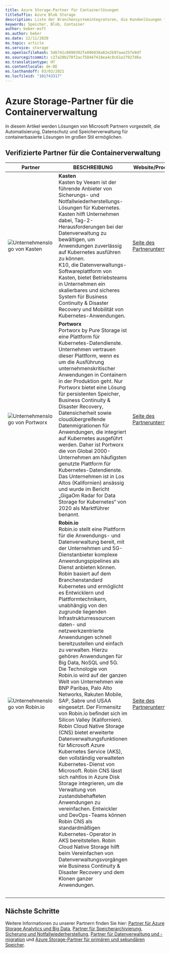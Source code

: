 ```yaml
---
title: Azure Storage-Partner für Containerlösungen
titleSuffix: Azure Blob Storage
description: Liste der Branchensystemintegratoren, die Kundenlösungen für Container mit Azure Storage erstellen
keywords: Speicher, Blob, Container
author: beber-msft
ms.author: beber
ms.date: 12/11/2020
ms.topic: article
ms.service: storage
ms.openlocfilehash: 5d6741c0890392fe896038a82e2b97aae25fe9df
ms.sourcegitcommit: c27a20b278f2ac758447418ea4c8c61e27927d6a
ms.translationtype: HT
ms.contentlocale: de-DE
ms.lasthandoff: 03/03/2021
ms.locfileid: "101743317"
---
```

# <a name="azure-storage-container-management-partners"></a>Azure Storage-Partner für die Containerverwaltung

In diesem Artikel werden Lösungen von Microsoft Partnern vorgestellt, die Automatisierung, Datenschutz und Speicherverwaltung für containerbasierte Lösungen im großen Stil ermöglichen.

## <a name="verified-container-management-partners"></a>Verifizierte Partner für die Containerverwaltung
| Partner | BESCHREIBUNG | Website/Produktlink |
| ------- | ----------- | -------------------- |
| ![Unternehmenslogo von Kasten](./media/kasten-logo.png) |**Kasten**<br>Kasten by Veeam ist der führende Anbieter von Sicherungs- und Notfallwiederherstellungs-Lösungen für Kubernetes. Kasten hilft Unternehmen dabei, Tag-2-Herausforderungen bei der Datenverwaltung zu bewältigen, um Anwendungen zuverlässig auf Kubernetes ausführen zu können.<br>K10, die Datenverwaltungs-Softwareplattform von Kasten, bietet Betriebsteams in Unternehmen ein skalierbares und sicheres System für Business Continuity & Disaster Recovery und Mobilität von Kubernetes-Anwendungen.|[Seite des Partnerunternehmens](https://docs.kasten.io/latest/install/azure/azure.html)|
| ![Unternehmenslogo von Portworx](./media/portworx-logo.png) |**Portworx**<br>Portworx by Pure Storage ist eine Plattform für Kubernetes-Datendienste. Unternehmen vertrauen dieser Plattform, wenn es um die Ausführung unternehmenskritischer Anwendungen in Containern in der Produktion geht. Nur Portworx bietet eine Lösung für persistenten Speicher, Business Continuity & Disaster Recovery, Datensicherheit sowie cloudübergreifende Datenmigrationen für Anwendungen, die integriert auf Kubernetes ausgeführt werden. Daher ist Portworx die von Global 2000-Unternehmen am häufigsten genutzte Plattform für Kubernetes-Datendienste. Das Unternehmen ist in Los Altos (Kalifornien) ansässig und wurde im Bericht „GigaOm Radar for Data Storage for Kubernetes“ von 2020 als Marktführer benannt. |[Seite des Partnerunternehmens](https://portworx.com/azure/)|
| ![<n/>Unternehmenslogo von Robin.io](./media/robin-logo.png) |**<n/>Robin.io**<br><n/>Robin.io stellt eine Plattform für die Anwendungs- und Datenverwaltung bereit, mit der Unternehmen und 5G-Dienstanbieter komplexe Anwendungspipelines als Dienst anbieten können. Robin basiert auf dem Branchenstandard Kubernetes und ermöglicht es Entwicklern und Plattformtechnikern, unabhängig von den zugrunde liegenden Infrastrukturressourcen daten- und netzwerkzentrierte Anwendungen schnell bereitzustellen und einfach zu verwalten. Hierzu gehören Anwendungen für Big Data, NoSQL und 5G. <n/>Die Technologie von Robin.io wird auf der ganzen Welt von Unternehmen wie BNP Paribas, Palo Alto Networks, Rakuten Mobile, SAP, Sabre und USAA eingesetzt. <n/>Der Firmensitz von Robin.io befindet sich im Silicon Valley (Kalifornien). <br> Robin Cloud Native Storage (CNS) bietet erweiterte Datenverwaltungsfunktionen für Microsoft Azure Kubernetes Service (AKS), den vollständig verwalteten Kubernetes-Dienst von Microsoft. Robin CNS lässt sich nahtlos in Azure Disk Storage integrieren, um die Verwaltung von zustandsbehafteten Anwendungen zu vereinfachen. Entwickler und DevOps-Teams können Robin CNS als standardmäßigen Kubernetes-Operator in AKS bereitstellen. Robin Cloud Native Storage hilft beim Vereinfachen von Datenverwaltungsvorgängen wie Business Continuity & Disaster Recovery und dem Klonen ganzer Anwendungen. |[Seite des Partnerunternehmens](https://robin.io/robin-cloud-native-storage-for-microsoft-aks/)|<br>|
|<br>|

## <a name="next-steps"></a>Nächste Schritte
Weitere Informationen zu unserer Partnern finden Sie hier: [Partner für Azure Storage Analytics und Big Data](..\analytics\partner-overview.md), [Partner für Speicherarchivierung, Sicherung und Notfallwiederherstellung](..\backup-archive-disaster-recovery\partner-overview.md), [Partner für Datenverwaltung und -migration](..\data-management\partner-overview.md) und [Azure Storage-Partner für primären und sekundären Speicher](..\primary-secondary-storage\partner-overview.md).



